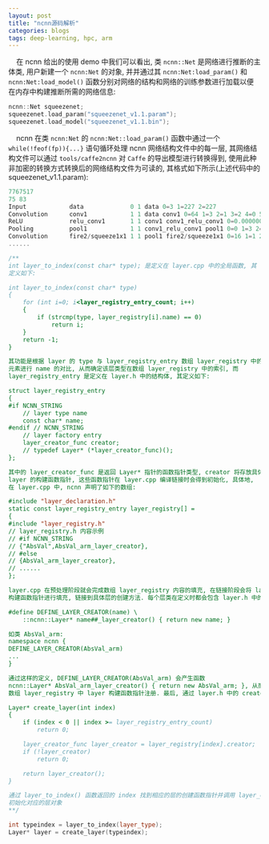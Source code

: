 ```yaml
---
layout: post
title: "ncnn源码解析"
categories: blogs
tags: deep-learning, hpc, arm
---
```


&nbsp;&nbsp;&nbsp;&nbsp;在 ncnn 给出的使用 demo 中我们可以看出, 类 `ncnn::Net` 是网络进行推断的主体类, 用户新建一个 `ncnn:Net` 的对象, 并并通过其 `ncnn:Net:load_param()` 和 `ncnn:Net:load_model()` 函数分别对网络的结构和网络的训练参数进行加载以便在内存中构建推断所需的网络信息:

```c++
ncnn::Net squeezenet;
squeezenet.load_param("squeezenet_v1.1.param");
squeezenet.load_model("squeezenet_v1.1.bin");
```

&nbsp;&nbsp;&nbsp;&nbsp;ncnn 在类 `ncnn:Net` 的 `ncnn:Net::load_param()` 函数中通过一个 `while(!feof(fp)){...}` 语句循环处理 ncnn 网络结构文件中的每一层, 其网络结构文件可以通过 `tools/caffe2ncnn` 对 `Caffe` 的导出模型进行转换得到, 使用此种非加密的转换方式转换后的网络结构文件为可读的, 其格式如下所示(上述代码中的squeezenet_v1.1.param):

```c++
7767517
75 83
Input            data             0 1 data 0=3 1=227 2=227
Convolution      conv1            1 1 data conv1 0=64 1=3 2=1 3=2 4=0 5=1 6=1728
ReLU             relu_conv1       1 1 conv1 conv1_relu_conv1 0=0.000000
Pooling          pool1            1 1 conv1_relu_conv1 pool1 0=0 1=3 2=2 3=0 4=0
Convolution      fire2/squeeze1x1 1 1 pool1 fire2/squeeze1x1 0=16 1=1 2=1 3=1 4=0 5=1 6=1024
......
```

```c++
/**
int layer_to_index(const char* type); 是定义在 layer.cpp 中的全局函数, 其
定义如下:

int layer_to_index(const char* type)
{
    for (int i=0; i<layer_registry_entry_count; i++)
    {
        if (strcmp(type, layer_registry[i].name) == 0)
            return i;
    }
    return -1;
}

其功能是根据 layer 的 type 与 layer_registry_entry 数组 layer_registry 中的
元素进行 name 的对比, 从而确定该层类型在数组 layer_registry 中的索引, 而 
layer_registry_entry 是定义在 layer.h 中的结构体, 其定义如下:

struct layer_registry_entry
{
#if NCNN_STRING
    // layer type name
    const char* name;
#endif // NCNN_STRING
    // layer factory entry
    layer_creator_func creator;
    // typedef Layer* (*layer_creator_func)();
};

其中的 layer_creator_func 是返回 Layer* 指针的函数指针类型, creator 将存放具体类型
layer 的构建函数指针, 这些函数指针在 layer.cpp 编译链接时会得到初始化, 具体地, 
在 layer.cpp 中, ncnn 声明了如下的数组:

#include "layer_declaration.h"
static const layer_registry_entry layer_registry[] =
{
#include "layer_registry.h"
// layer_registry.h 内容示例
// #if NCNN_STRING
// {"AbsVal",AbsVal_arm_layer_creator},
// #else
// {AbsVal_arm_layer_creator},
// ......
};

layer.cpp 在预处理阶段就会完成数组 layer_registry 内容的填充, 在链接阶段会将 layer 
构建函数指针进行填充, 链接到具体层的创建方法. 每个层类在定义时都会包含 layer.h 中的宏定义:

#define DEFINE_LAYER_CREATOR(name) \
    ::ncnn::Layer* name##_layer_creator() { return new name; }

如类 AbsVal_arm:
namespace ncnn {
DEFINE_LAYER_CREATOR(AbsVal_arm)
...
}

通过这样的定义, DEFINE_LAYER_CREATOR(AbsVal_arm) 会产生函数 
ncnn::Layer* AbsVal_arm_layer_creator() { return new AbsVal_arm; }, 从而实现
数组 layer_registry 中 layer 构建函数指针注册. 最后, 通过 layer.h 中的 create_layer 函数

Layer* create_layer(int index)
{
    if (index < 0 || index >= layer_registry_entry_count)
        return 0;

    layer_creator_func layer_creator = layer_registry[index].creator;
    if (!layer_creator)
        return 0;

    return layer_creator();
}

通过 layer_to_index() 函数返回的 index 找到相应的层的创建函数指针并调用 layer_creator() 即可
初始化对应的层对象
**/

int typeindex = layer_to_index(layer_type);
Layer* layer = create_layer(typeindex);
```


